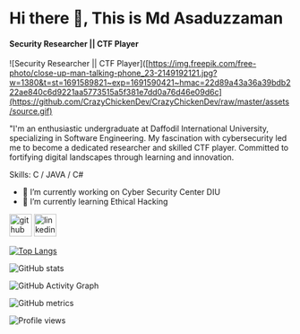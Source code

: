 # Hi there 👋, This is Md Asaduzzaman
#### Security Researcher || CTF Player
![Security Researcher || CTF Player]([https://img.freepik.com/free-photo/close-up-man-talking-phone_23-2149192121.jpg?w=1380&t=st=1691589821~exp=1691590421~hmac=22d89a43a36a39bdb222ae840c6d9221aa5773515a5f381e7dd0a76d46e09d6c](https://github.com/CrazyChickenDev/CrazyChickenDev/raw/master/assets/source.gif)

"I'm an enthusiastic undergraduate at Daffodil International University, specializing in Software Engineering. My fascination with cybersecurity led me to become a dedicated researcher and skilled CTF player. Committed to fortifying digital landscapes through learning and innovation.

Skills: C / JAVA / C#

- 🔭 I’m currently working on Cyber Security Center DIU 
- 🌱 I’m currently learning Ethical Hacking 


[<img src='https://cdn.jsdelivr.net/npm/simple-icons@3.0.1/icons/github.svg' alt='github' height='40'>](https://github.com/https://github.com/MoAsaduzzaman)  [<img src='https://cdn.jsdelivr.net/npm/simple-icons@3.0.1/icons/linkedin.svg' alt='linkedin' height='40'>](https://www.linkedin.com/in/https://www.linkedin.com/in/md-asaduzzaman-56790324a//)  

[![Top Langs](https://github-readme-stats.vercel.app/api/top-langs/?username=https://github.com/MoAsaduzzaman)](https://github.com/anuraghazra/github-readme-stats)

![GitHub stats](https://github-readme-stats.vercel.app/api?username=https://github.com/MoAsaduzzaman&show_icons=true)  

![GitHub Activity Graph](https://activity-graph.herokuapp.com/graph?username=https://github.com/MoAsaduzzaman)  

![GitHub metrics](https://metrics.lecoq.io/https://github.com/MoAsaduzzaman)  

![Profile views](https://gpvc.arturio.dev/https://github.com/MoAsaduzzaman)  
